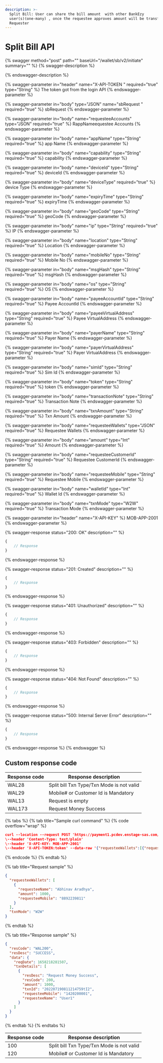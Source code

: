 ```yaml
---
description: >-
  Split Bill: User can share the bill amount  with other BankEzy
  user(s)(one-many) , once the requestee approves amount will be transferred to
  Requester
---
```


# Split Bill API

{% swagger method="post" path="" baseUrl="<domain>/wallet/sb/v2/initiate" summary="" %}
{% swagger-description %}

{% endswagger-description %}

{% swagger-parameter in="header" name="X-API-TOKEN  " required="true" type="String" %}
The token got from the login API
{% endswagger-parameter %}

{% swagger-parameter in="body" type="JSON" name="sbRequest " required="true" %}
sbRequest
{% endswagger-parameter %}

{% swagger-parameter in="body" name="requesteeAccounts" type="JSON" required="true" %}
RappNameequestee Accounts
{% endswagger-parameter %}

{% swagger-parameter in="body" name="appName" type="String" required="true" %}
​app Name
{% endswagger-parameter %}

{% swagger-parameter in="body" name="capability" type="String" required="true" %}
capability
{% endswagger-parameter %}

{% swagger-parameter in="body" name="deviceId" type="String" required="true" %}
deviceId 
{% endswagger-parameter %}

{% swagger-parameter in="body" name="deviceType" required="true" %}
device Type
{% endswagger-parameter %}

{% swagger-parameter in="body" name="expiryTime" type="String" required="true" %}
expiryTime
{% endswagger-parameter %}

{% swagger-parameter in="body" name="geoCode" type="String" required="true" %}
geoCode
{% endswagger-parameter %}

{% swagger-parameter in="body" name="ip" type="String" required="true" %}
IP
{% endswagger-parameter %}

{% swagger-parameter in="body" name="location" type="String" required="true" %}
Location
{% endswagger-parameter %}

{% swagger-parameter in="body" name="mobileNo" type="String" required="true" %}
Mobile No
{% endswagger-parameter %}

{% swagger-parameter in="body" name="msgHash" type="String" required="true" %}
msgHash
{% endswagger-parameter %}

{% swagger-parameter in="body" name="os" type="String" required="true" %}
OS
{% endswagger-parameter %}

{% swagger-parameter in="body" name="payeeAccountId" type="String" required="true" %}
Payee AccountId
{% endswagger-parameter %}

{% swagger-parameter in="body" name="payeeVirtualAddress" type="String" required="true" %}
Payee VirtualAddress
{% endswagger-parameter %}

{% swagger-parameter in="body" name="payerName" type="String" required="true" %}
​Payer Name
{% endswagger-parameter %}

{% swagger-parameter in="body" name="payerVirtualAddress" type="String" required="true" %}
Payer VirtualAddress
{% endswagger-parameter %}

{% swagger-parameter in="body" name="simId" type="String" required="true" %}
​Sim Id
{% endswagger-parameter %}

{% swagger-parameter in="body" name="token" type="String" required="true" %}
token
{% endswagger-parameter %}

{% swagger-parameter in="body" name="transactionNote" type="String" required="true" %}
Transaction Note
{% endswagger-parameter %}

{% swagger-parameter in="body" name="txnAmount" type="String" required="true" %}
Txn Amount
{% endswagger-parameter %}

{% swagger-parameter in="body" name="requesteeWallets" type="JSON" required="true" %}
​Requestee Wallets
{% endswagger-parameter %}

{% swagger-parameter in="body" name="amount" type="Int" required="true" %}
​Amount
{% endswagger-parameter %}

{% swagger-parameter in="body" name="requesteeCustomerId" type="String" required="true" %}
Requestee CustomerId
{% endswagger-parameter %}

{% swagger-parameter in="body" name="requesteeMobile" type="String" required="true" %}
Requestee Mobile
{% endswagger-parameter %}

{% swagger-parameter in="body" name="walletId" type="Int" required="true" %}
​Wallet Id
{% endswagger-parameter %}

{% swagger-parameter in="body" name="txnMode" type="W2W" required="true" %}
Transaction Mode
{% endswagger-parameter %}

{% swagger-parameter in="header" name="X-API-KEY" %}
MOB-APP-2001
{% endswagger-parameter %}

{% swagger-response status="200: OK" description="" %}
```javascript
{
    // Response
}
```
{% endswagger-response %}

{% swagger-response status="201: Created" description="" %}
```javascript
{
    // Response
}
```
{% endswagger-response %}

{% swagger-response status="401: Unauthorized" description="" %}
```javascript
{
    // Response
}
```
{% endswagger-response %}

{% swagger-response status="403: Forbidden" description="" %}
```javascript
{
    // Response
}
```
{% endswagger-response %}

{% swagger-response status="404: Not Found" description="" %}
```javascript
{
    // Response
}
```
{% endswagger-response %}

{% swagger-response status="500: Internal Server Error" description="" %}
```javascript
{
    // Response
}
```
{% endswagger-response %}
{% endswagger %}

## Custom response code

| Response code | Response description                      |
| ------------- | ----------------------------------------- |
| WAL28         | Split bill Txn Type/Txn Mode is not valid |
| WAL29         | Mobile# or Customer Id is Mandatory       |
| WAL13         | Request is empty                          |
| WAL173        | Request Money Success                     |

{% tabs %}
{% tab title="Sample curl command" %}
{% code overflow="wrap" %}
```json
curl --location --request POST 'https://payment1.pcdev.enstage-sas.com/wallet/sb/v2/initiate'
\--header 'Content-Type: text/plain'
\--header 'X-API-KEY: MOB-APP-2001'
\--header 'X-API-TOKEN:token' --data-raw '{"requesteeWallets":[{"requesteeName":"Abhinav Aradhya","amount":1000,"requesteeMobile":"8892239811"}], "txnMode":"W2W"}'​
```
{% endcode %}
{% endtab %}

{% tab title="Request sample" %}
```json
{
  "requesteeWallets": [
    {
      "requesteeName": "Abhinav Aradhya",
      "amount": 1000,
      "requesteeMobile": "8892239811"
    }
  ],
  "txnMode": "W2W"
}
```
{% endtab %}

{% tab title="Response sample" %}
```json
{
  "resCode": "WAL200",
  "resDesc": "SUCCESS",
  "data": {
    "reqDate": 1658218281507,
    "txnDetails": [
      {
        "resDesc": "Request Money Success",
        "resCode": 200,
        "amount": 1000,
        "txnId": "202207190811214759tI2",
        "requesteeMobile": "1420200001",
        "requesteeName": "User1"
      }
    ]
  }
}
```
{% endtab %}
{% endtabs %}

| Response code | Response description                       |
| ------------- | ------------------------------------------ |
| ​100          | ​Split bill Txn Type/Txn Mode is not valid |
| 120           | Mobile# or Customer Id is Mandatory        |
